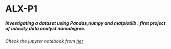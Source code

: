 # ALX-P1
##### Investigating a dataset using Pandas,numpy and matplotlib : first project of udacity data analyst nanodegree.
###### Check the jupyter notebook from [her](https://github.com/sidahmedsaleck/ALX-P1/blob/main/Investigate_a_Dataset%20.ipynb)
